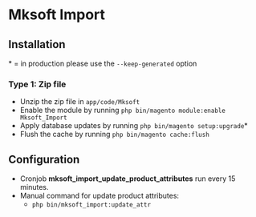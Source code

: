 # Mksoft Import

## Installation
\* = in production please use the `--keep-generated` option

### Type 1: Zip file

 - Unzip the zip file in `app/code/Mksoft`
 - Enable the module by running `php bin/magento module:enable Mksoft_Import`
 - Apply database updates by running `php bin/magento setup:upgrade`\*
 - Flush the cache by running `php bin/magento cache:flush`

## Configuration

 - Cronjob **mksoft_import_update_product_attributes** run every 15 minutes.
 - Manual command for update product attributes:
    - `php bin/mksoft_import:update_attr`



